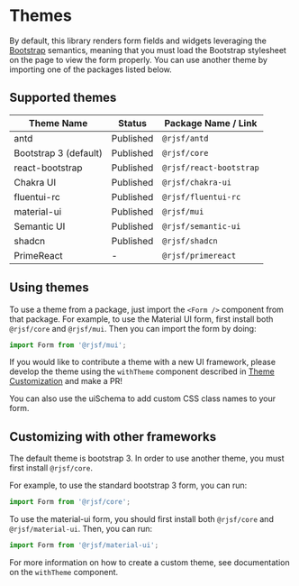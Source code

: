# Themes

By default, this library renders form fields and widgets leveraging the [Bootstrap](http://getbootstrap.com/) semantics,
meaning that you must load the Bootstrap stylesheet on the page to view the form properly. You can use another theme by importing one of the packages listed below.

## Supported themes

| Theme Name            | Status    | Package Name / Link     |
| --------------------- | --------- | ----------------------- |
| antd                  | Published | `@rjsf/antd`            |
| Bootstrap 3 (default) | Published | `@rjsf/core`            |
| react-bootstrap       | Published | `@rjsf/react-bootstrap` |
| Chakra UI             | Published | `@rjsf/chakra-ui`       |
| fluentui-rc           | Published | `@rjsf/fluentui-rc`     |
| material-ui           | Published | `@rjsf/mui`             |
| Semantic UI           | Published | `@rjsf/semantic-ui`     |
| shadcn                | Published | `@rjsf/shadcn`          |
| PrimeReact            | -         | `@rjsf/primereact`      |

## Using themes

To use a theme from a package, just import the `<Form />` component from that package. For example, to use the Material UI form,
first install both `@rjsf/core` and `@rjsf/mui`. Then you can import the form by doing:

```ts
import Form from '@rjsf/mui';
```

If you would like to contribute a theme with a new UI framework, please develop the theme using the `withTheme` component described in [Theme Customization](../advanced-customization/custom-themes.md) and make a PR!

You can also use the uiSchema to add custom CSS class names to your form.

## Customizing with other frameworks

The default theme is bootstrap 3. In order to use another theme, you must first install `@rjsf/core`.

For example, to use the standard bootstrap 3 form, you can run:

```ts
import Form from '@rjsf/core';
```

To use the material-ui form, you should first install both `@rjsf/core` and `@rjsf/material-ui`. Then, you can run:

```ts
import Form from '@rjsf/material-ui';
```

For more information on how to create a custom theme, see documentation on the `withTheme` component.
